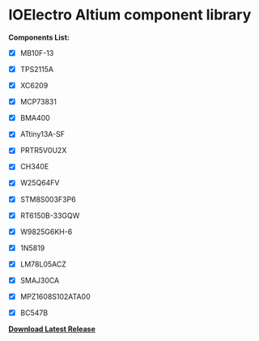 # IOElectro Altium component library    

**Components List:**
- [x]  MB10F-13
- [x]  TPS2115A
- [x]  XC6209
- [x]  MCP73831
- [x]  BMA400
- [x]  ATtiny13A-SF
- [x]  PRTR5V0U2X
- [x]  CH340E
- [x]  W25Q64FV
- [x]  STM8S003F3P6
- [x]  RT6150B-33GQW
- [x]  W9825G6KH-6
- [x]  1N5819
- [x]  LM78L05ACZ
- [x]  SMAJ30CA
- [x]  MPZ1608S102ATA00
- [x] BC547B



[**Download Latest Release**](https://github.com/liyanboy74/altium-component-library/releases/latest/download/IOElectro.IntLib)

